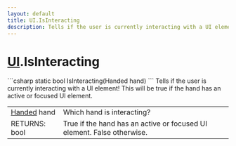 ```yaml
---
layout: default
title: UI.IsInteracting
description: Tells if the user is currently interacting with a UI element! This will be true if the hand has an active or focused UI element.
---
```

# [UI]({{site.url}}/Pages/Reference/UI.html).IsInteracting

<div class='signature' markdown='1'>
```csharp
static bool IsInteracting(Handed hand)
```
Tells if the user is currently interacting with a UI
element! This will be true if the hand has an active or focused UI
element.
</div>

|  |  |
|--|--|
|[Handed]({{site.url}}/Pages/Reference/Handed.html) hand|Which hand is interacting?|
|RETURNS: bool|True if the hand has an active or focused UI element. False otherwise.|




